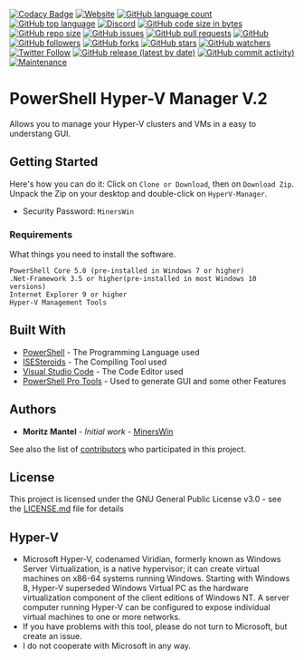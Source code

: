 [![Codacy Badge](https://api.codacy.com/project/badge/Grade/855159d071d643d4920dfbeb7d42ea8a)](https://www.codacy.com/manual/MinersWin/HyperV-Manager?utm_source=github.com&amp;utm_medium=referral&amp;utm_content=MinersWin/HyperV-Manager&amp;utm_campaign=Badge_Grade)
[![Website](https://img.shields.io/website?url=https%3A%2F%2Fhyper-v-manager.de)](https://www.hyper-v-manager.de/)
[![GitHub language count](https://img.shields.io/github/languages/count/minerswin/HyperV-Manager)](https://en.wikipedia.org/wiki/PowerShell)
[![GitHub top language](https://img.shields.io/github/languages/top/minerswin/HyperV-Manager)](https://en.wikipedia.org/wiki/PowerShell)
[![Discord](https://img.shields.io/discord/335805058262368256)](https://discord.gg/TmZRat8)
[![GitHub code size in bytes](https://img.shields.io/github/languages/code-size/minerswin/HyperV-Manager)](https://github.com/minerswin/hyperv-manager/)
[![GitHub repo size](https://img.shields.io/github/repo-size/MinersWin/HyperV-Manager)](https://github.com/minerswin/hyperv-manager)
[![GitHub issues](https://img.shields.io/github/issues/minerswin/HyperV-Manager)](https://github.com/minerswin/hyperv-manager/issues/)
[![GitHub pull requests](https://img.shields.io/github/issues-pr/minerswin/HyperV-Manager)](https://github.com/minerswin/hyperv-manager/pulls)
[![GitHub](https://img.shields.io/github/license/minerswin/HyperV-Manager)](https://github.com/MinersWin/HyperV-Manager/blob/master/LICENSE)
[![GitHub followers](https://img.shields.io/github/followers/minerswin?style=social)](https://github.com/MinersWin)
[![GitHub forks](https://img.shields.io/github/forks/minerswin/HyperV-Manager?style=social)](https://github.com/minerswin/hyperv-manager/)
[![GitHub stars](https://img.shields.io/github/stars/minerswin/HyperV-Manager?style=social)](https://github.com/minerswin/hyperv-manager/)
[![GitHub watchers](https://img.shields.io/github/watchers/minerswin/HyperV-Manager?style=social)](https://github.com/minerswin/hyperv-manager/)
[![Twitter Follow](https://img.shields.io/twitter/follow/minerswins?style=social)](https://twitter.com/minerswins)
[![GitHub release (latest by date)](https://img.shields.io/github/v/release/minerswin/HyperV-Manager)](https://github.com/MinersWin/HyperV-Manager/releases)
[![GitHub commit activity](https://img.shields.io/github/commit-activity/y/minerswin/HyperV-Manager))](https://github.com/MinersWin/HyperV-Manager/commits/master)
[![Maintenance](https://img.shields.io/maintenance/yes/2020)]((https://www.hyper-v-manager.de/status/))
# PowerShell Hyper-V Manager V.2

Allows you to manage your Hyper-V clusters and VMs in a easy to understang GUI.

## Getting Started

Here's how you can do it: Click on ```Clone or Download```, then on ```Download Zip```. Unpack the Zip on your desktop and double-click on ```HyperV-Manager```.
* Security Password: ```MinersWin```

### Requirements

What things you need to install the software.

```
PowerShell Core 5.0 (pre-installed in Windows 7 or higher)
.Net-Framework 3.5 or higher(pre-installed in most Windows 10 versions)
Internet Explorer 9 or higher
Hyper-V Management Tools
```

## Built With

* [PowerShell](https://github.com/PowerShell/PowerShell) - The Programming Language used
* [ISESteroids](http://www.powertheshell.com/isesteroids/) - The Compiling Tool used
* [Visual Studio Code](https://code.visualstudio.com) - The Code Editor used
* [PowerShell Pro Tools](https://ironmansoftware.com/powershell-pro-tools/) - Used to generate GUI and some other Features

## Authors

* **Moritz Mantel** - *Initial work* - [MinersWin](https://github.com/MinersWin)

See also the list of [contributors](https://github.com/MinersWin/HyperV-Manager/contributors) who participated in this project.

## License

This project is licensed under the GNU General Public License v3.0 - see the [LICENSE.md](LICENSE.md) file for details

## Hyper-V

* Microsoft Hyper-V, codenamed Viridian, formerly known as Windows Server Virtualization, is a native hypervisor; it can create virtual machines on x86-64 systems running Windows.      Starting with Windows 8, Hyper-V superseded Windows Virtual PC as the hardware virtualization component of the client editions of Windows NT. A server computer running Hyper-V can    be configured to expose individual virtual machines to one or more networks.
* If you have problems with this tool, please do not turn to Microsoft, but create an issue.
* I do not cooperate with Microsoft in any way.

